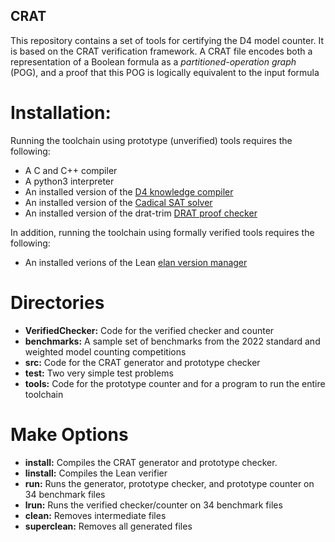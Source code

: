 ## CRAT

This repository contains a set of tools for certifying the D4 model
counter.  It is based on the CRAT verification framework.  A CRAT file
encodes both a representation of a Boolean formula as a
*partitioned-operation graph* (POG), and a proof that this POG is
logically equivalent to the input formula

# Installation:

Running the toolchain using prototype (unverified) tools requires the following:

* A C and C++ compiler
* A python3 interpreter
* An installed version of the [D4 knowledge compiler](https://github.com/crillab/d4)
* An installed version of the [Cadical SAT solver](https://github.com/arminbiere/cadical)
* An installed version of the drat-trim [DRAT proof checker](https://github.com/marijnheule/drat-trim)

In addition, running the toolchain using formally verified tools requires the following:

* An installed verions of the Lean [elan version manager](https://github.com/leanprover/elan)

# Directories

* **VerifiedChecker:**
    Code for the verified checker and counter
* **benchmarks:**
    A sample set of benchmarks from the 2022 standard and weighted model counting competitions
* **src:**
    Code for the CRAT generator and prototype checker
* **test:**
    Two very simple test problems
* **tools:**
    Code for the prototype counter and for a program to run the entire toolchain


# Make Options

* **install:**
    Compiles the CRAT generator and prototype checker.
* **linstall:**
    Compiles the Lean verifier
* **run:**
    Runs the generator, prototype checker, and prototype counter on 34 benchmark files
* **lrun:**
    Runs the verified checker/counter on 34 benchmark files
* **clean:**
    Removes intermediate files
* **superclean:**
    Removes all generated files

    